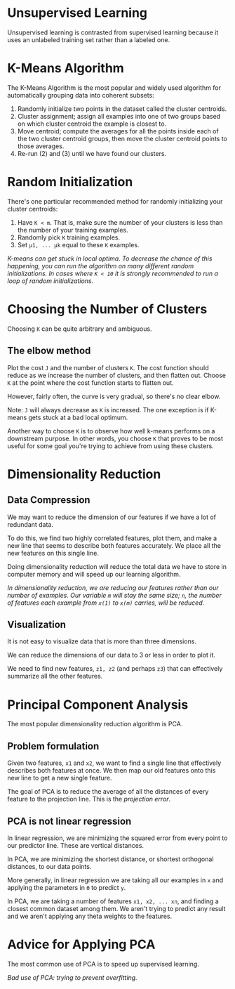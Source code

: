 # Unsupervised Learning
Unsupervised learning is contrasted from supervised learning
because it uses an unlabeled training set rather than a
labeled one.

# K-Means Algorithm
The K-Means Algorithm is the most popular and widely used
algorithm for automatically grouping data into coherent
subsets:

1. Randomly initialize two points in the dataset called the cluster centroids.
2. Cluster assignment; assign all examples into one of two groups based on which cluster centroid the example is closest to.
3. Move centroid; compute the averages for all the points inside each of the two cluster centroid groups, then move the cluster centroid points to those averages.
4. Re-run (2) and (3) until we have found our clusters.

# Random Initialization
There's one particular recommended method for randomly
initializing your cluster centroids:

1. Have `K < m`. That is, make sure the number of your clusters is less than the number of your training examples.
2. Randomly pick `K` training examples.
3. Set `μ1, ... μk` equal to these `K` examples.

_K-means can get stuck in local optima. To decrease the
chance of this happening, you can run the algorithm on many
different random initializations. In cases where `K < 10` it
is strongly recommended to run a loop of random
initializations._

# Choosing the Number of Clusters
Choosing `K` can be quite arbitrary and ambiguous.

## The elbow method
Plot the cost `J` and the number of clusters `K`. The cost
function should reduce as we increase the number of clusters,
and then flatten out. Choose `K` at the point where the cost
function starts to flatten out.

However, fairly often, the curve is very gradual, so there's
no clear elbow.

Note: `J` will always decrease as `K` is increased. The one
exception is if K-means gets stuck at a bad local optimum.

Another way to choose `K` is to observe how well k-means
performs on a downstream purpose. In other words, you choose
`K` that proves to be most useful for some goal you're trying
to achieve from using these clusters.

# Dimensionality Reduction

## Data Compression
We may want to reduce the dimension of our features if we
have a lot of redundant data.

To do this, we find two highly correlated features, plot
them, and make a new line that seems to describe both
features accurately. We place all the new features on this
single line.

Doing dimensionality reduction will reduce the total data we
have to store in computer memory and will speed up our
learning algorithm.

_In dimensionality reduction, we are reducing our features
rather than our number of examples. Our variable `m` will
stay the same size; `n`, the number of features each example
from `x(1)` to `x(m)` carries, will be reduced._

## Visualization
It is not easy to visualize data that is more than three
dimensions.

We can reduce the dimensions of our data to 3 or less in
order to plot it.

We need to find new features, `z1, z2` (and perhaps `z3`)
that can effectively summarize all the other features.

# Principal Component Analysis
The most popular dimensionality reduction algorithm is PCA.

## Problem formulation
Given two features, `x1` and `x2`, we want to find a single
line that effectively describes both features at once.
We then map our old features onto this new line to get a new
single feature.

The goal of PCA is to reduce the average of all the distances
of every feature to the projection line. This is the
_projection error_.

## PCA is not linear regression
In linear regression, we are minimizing the squared error
from every point to our predictor line. These are vertical
distances.

In PCA, we are minimizing the shortest distance, or shortest
orthogonal distances, to our data points.

More generally, in linear regression we are taking all our
examples in `x` and applying the parameters in `Θ` to
predict `y`.

In PCA, we are taking a number of features `x1, x2, ... xn`,
and finding a closest common dataset among them. We aren't
trying to predict any result and we aren't applying any
theta weights to the features.

# Advice for Applying PCA
The most common use of PCA is to speed up supervised learning.

_Bad use of PCA: trying to prevent overfitting._
